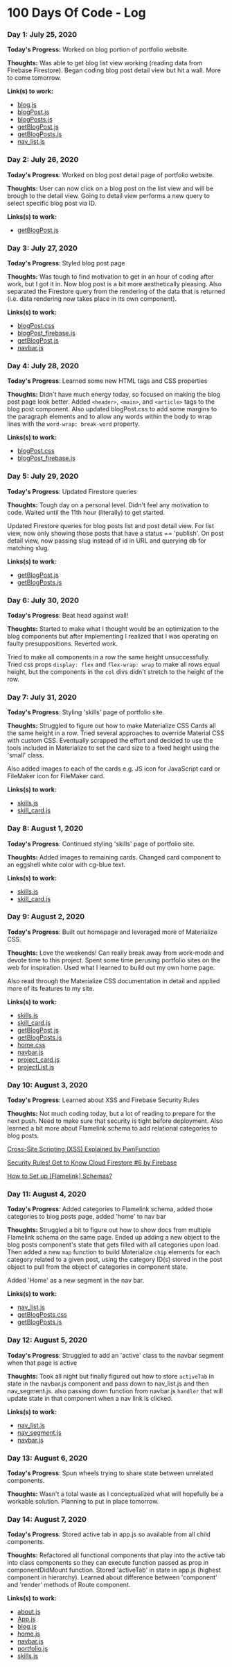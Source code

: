 # 100 Days Of Code - Log

### Day 1: July 25, 2020

**Today's Progress:** Worked on blog portion of portfolio website.

**Thoughts:** Was able to get blog list view working (reading data from Firebase Firestore). Began coding blog post detail view but hit a wall. More to come tomorrow.

**Link(s) to work:**
- [blog.js](Code/Day_001/blog.js)
- [blogPost.js](Code/Day_001/blogPost.js)
- [blogPosts.js](Code/Day_001/blogPosts.js)
- [getBlogPost.js](Code/Day_001/getBlogPost.js)
- [getBlogPosts.js](Code/Day_001/getBlogPosts.js)
- [nav_list.js](Code/Day_001/nav_list.js)

### Day 2: July 26, 2020

**Today's Progress**: Worked on blog post detail page of portfolio website.

**Thoughts:** User can now click on a blog post on the list view and will be brough to the detail view. Going to detail view performs a new query to select specific blog post via ID.

**Links(s) to work:**
- [getBlogPost.js](Code/Day_002/getBlogPost.js)

### Day 3: July 27, 2020

**Today's Progress**: Styled blog post page

**Thoughts:** Was tough to find motivation to get in an hour of coding after work, but I got it in. Now blog post is a bit more aesthetically pleasing. Also separated the Firestore query from the rendering of the data that is returned (i.e. data rendering now takes place in its own component).

**Links(s) to work:**
- [blogPost.css](Code/Day_003/blogPost.css)
- [blogPost_firebase.js](Code/Day_003/blogPost_firebase.js)
- [getBlogPost.js](Code/Day_003/getBlogPost.js)
- [navbar.js](Code/Day_003/navbar.js)

### Day 4: July 28, 2020

**Today's Progress**: Learned some new HTML tags and CSS properties

**Thoughts:** Didn't have much energy today, so focused on making the blog post page look better. Added `<header>`, `<main>`, and `<article>` tags to the blog post component. Also updated blogPost.css to add some margins to the paragraph elements and to allow any words within the body to wrap lines with the `word-wrap: break-word` property. 

**Links(s) to work:**
- [blogPost.css](Code/Day_004/blogPost.css)
- [blogPost_firebase.js](Code/Day_004/blogPost_firebase.js)

### Day 5: July 29, 2020

**Today's Progress**: Updated Firestore queries

**Thoughts:** Tough day on a personal level. Didn't feel any motivation to code. Waited until the 11th hour (literally) to get started. 

Updated Firestore queries for blog posts list and post detail view. For list view, now only showing those posts that have a status == 'publish'. On post detail view, now passing slug instead of id in URL and querying db for matching slug.

**Links(s) to work:**
- [getBlogPost.js](Code/Day_005/getBlogPost.js)
- [getBlogPosts.js](Code/Day_005/getBlogPosts.js)

### Day 6: July 30, 2020

**Today's Progress**: Beat head against wall!

**Thoughts:** Started to make what I thought would be an optimization to the blog components but after implementing I realized that I was operating on faulty presuppositions. Reverted work. 

Tried to make all components in a row the same height unsuccessfully. Tried css props `display: flex` and `flex-wrap: wrap` to make all rows equal height, but the components in the `col` divs didn't stretch to the height of the row.

### Day 7: July 31, 2020

**Today's Progress**: Styling 'skills' page of portfolio site.

**Thoughts:** Struggled to figure out how to make Materialize CSS Cards all the same height in a row. Tried several approaches to override Material CSS with custom CSS. Eventually scrapped the effort and decided to use the tools included in Materialize to set the card size to a fixed height using the 'small' class.

Also added images to each of the cards e.g. JS icon for JavaScript card or FileMaker icon for FileMaker card.

**Links(s) to work:**
- [skills.js](Code/Day_007/skills.js)
- [skill_card.js](Code/Day_007/skill_card.js)

### Day 8: August 1, 2020

**Today's Progress**: Continued styling 'skills' page of portfolio site.

**Thoughts:** Added images to remaining cards. Changed card component to an eggshell white color with cg-blue text.

**Links(s) to work:**
- [skills.js](Code/Day_008/skills.js)
- [skill_card.js](Code/Day_008/skill_card.js)

### Day 9: August 2, 2020

**Today's Progress**: Built out homepage and leveraged more of Materialize CSS.

**Thoughts:** Love the weekends! Can really break away from work-mode and devote time to this project. Spent some time perusing portfolio sites on the web for inspiration. Used what I learned to build out my own home page. 

Also read through the Materialize CSS documentation in detail and applied more of its features to my site.

**Links(s) to work:**
- [skills.js](Code/Day_009/skills.js)
- [skill_card.js](Code/Day_009/skill_card.js)
- [getBlogPost.js](Code/Day_009/getBlogPost.js)
- [getBlogPosts.js](Code/Day_009/getBlogPosts.js)
- [home.css](Code/Day_009/home.css)
- [navbar.js](Code/Day_009/navbar.js)
- [project_card.js](Code/Day_009/project_card.js)
- [projectList.js](Code/Day_009/projectList.js)

### Day 10: August 3, 2020

**Today's Progress**: Learned about XSS and Firebase Security Rules

**Thoughts:** Not much coding today, but a lot of reading to prepare for the next push. Need to make sure that security is tight before deployment. Also learned a bit more about Flamelink schema to add relational categories to blog posts.

[Cross-Site Scripting (XSS) Explained by PwnFunction](https://youtu.be/EoaDgUgS6QA)

[Security Rules! Get to Know Cloud Firestore #6 by Firebase](https://youtu.be/eW5MdE3ZcAw)

[How to Set up [Flamelink] Schemas?](https://intercom.help/flamelink/en/articles/2419375-how-to-set-up-schemas)

### Day 11: August 4, 2020

**Today's Progress**: Added categories to Flamelink schema, added those categories to blog posts page, added 'home' to nav bar

**Thoughts:** Struggled a bit to figure out how to show docs from multiple Flamelink schema on the same page. Ended up adding a new object to the blog posts component's state that gets filled with all categories upon load. Then added a new `map` function to build Materialize `chip` elements for each category related to a given post, using the category ID(s) stored in the post object to pull from the object of categories in component state.

Added 'Home' as a new segment in the nav bar.

**Links(s) to work:**
- [nav_list.js](Code/Day_011/nav_list.js)
- [getBlogPosts.css](Code/Day_011/getBlogPosts.css)
- [getBlogPosts.js](Code/Day_011/getBlogPosts.js)

### Day 12: August 5, 2020

**Today's Progress**: Struggled to add an 'active' class to the navbar segment when that page is active

**Thoughts:** Took all night but finally figured out how to store `activeTab` in state in the navbar.js component and pass down to nav_list.js and then nav_segment.js. also passing down function from navbar.js `handler` that will update state in that component when a nav link is clicked.

**Links(s) to work:**
- [nav_list.js](Code/Day_012/nav_list.js)
- [nav_segment.js](Code/Day_012/nav_segment.js)
- [navbar.js](Code/Day_012/navbar.js)

### Day 13: August 6, 2020

**Today's Progress**: Spun wheels trying to share state between unrelated components.

**Thoughts:** Wasn't a total waste as I conceptualized what will hopefully be a workable solution. Planning to put in place tomorrow.

### Day 14: August 7, 2020

**Today's Progress**: Stored active tab in app.js so available from all child components.

**Thoughts:** Refactored all functional components that play into the active tab into class components so they can execute function passed as prop in componentDidMount function. Stored 'activeTab' in state in app.js (highest component in hierarchy). Learned about difference between 'component' and 'render' methods of Route component.

**Links(s) to work:**
- [about.js](Code/Day_014/about.js)
- [App.js](Code/Day_014/App.js)
- [blog.js](Code/Day_014/blog.js)
- [home.js](Code/Day_014/home.js)
- [navbar.js](Code/Day_014/navbar.js)
- [portfolio.js](Code/Day_014/portfolio.js)
- [skills.js](Code/Day_014/skills.js)